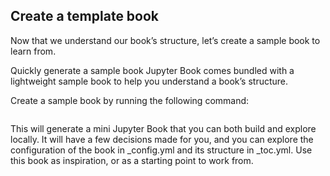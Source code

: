 ## Create a template book
Now that we understand our book’s structure, let’s create a sample book to learn from.

Quickly generate a sample book
Jupyter Book comes bundled with a lightweight sample book to help you understand a book’s structure. 

Create a sample book by running the following command:

```jupyter-book create mynewbook/
```

This will generate a mini Jupyter Book that you can both build and explore locally. It will have a few decisions made for you, 
and you can explore the configuration of the book in _config.yml and its structure in _toc.yml. 
Use this book as inspiration, or as a starting point to work from.